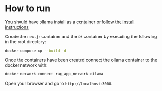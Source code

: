# How to run
You should have ollama install as a container or [follow the install instructions](https://ollama.com/blog/ollama-is-now-available-as-an-official-docker-image)

Create the `nextjs` container and the `DB` container by executing the following in the root directory:
```bash
docker compose up --build -d
```

Once the containers have been created connect the ollama container to the docker network with:
```bash
docker network connect rag_app_network ollama
```

Open your browser and go to `http://localhost:3000`.



